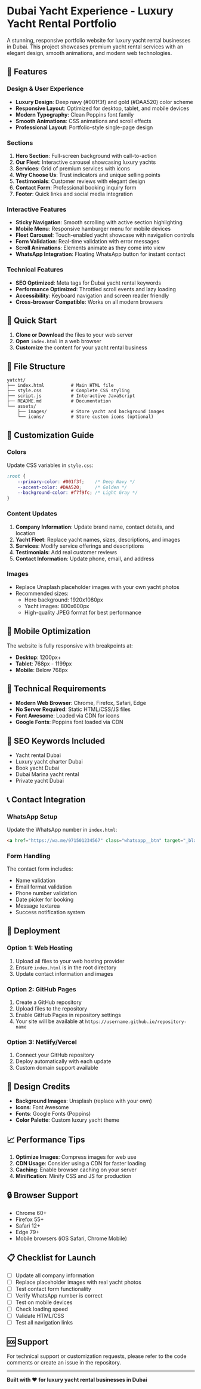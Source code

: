 # Dubai Yacht Experience - Luxury Yacht Rental Portfolio

A stunning, responsive portfolio website for luxury yacht rental businesses in Dubai. This project showcases premium yacht rental services with an elegant design, smooth animations, and modern web technologies.

## 🌟 Features

### Design & User Experience
- **Luxury Design**: Deep navy (#001f3f) and gold (#DAA520) color scheme
- **Responsive Layout**: Optimized for desktop, tablet, and mobile devices
- **Modern Typography**: Clean Poppins font family
- **Smooth Animations**: CSS animations and scroll effects
- **Professional Layout**: Portfolio-style single-page design

### Sections
1. **Hero Section**: Full-screen background with call-to-action
2. **Our Fleet**: Interactive carousel showcasing luxury yachts
3. **Services**: Grid of premium services with icons
4. **Why Choose Us**: Trust indicators and unique selling points
5. **Testimonials**: Customer reviews with elegant design
6. **Contact Form**: Professional booking inquiry form
7. **Footer**: Quick links and social media integration

### Interactive Features
- **Sticky Navigation**: Smooth scrolling with active section highlighting
- **Mobile Menu**: Responsive hamburger menu for mobile devices
- **Fleet Carousel**: Touch-enabled yacht showcase with navigation controls
- **Form Validation**: Real-time validation with error messages
- **Scroll Animations**: Elements animate as they come into view
- **WhatsApp Integration**: Floating WhatsApp button for instant contact

### Technical Features
- **SEO Optimized**: Meta tags for Dubai yacht rental keywords
- **Performance Optimized**: Throttled scroll events and lazy loading
- **Accessibility**: Keyboard navigation and screen reader friendly
- **Cross-browser Compatible**: Works on all modern browsers

## 🚀 Quick Start

1. **Clone or Download** the files to your web server
2. **Open** `index.html` in a web browser
3. **Customize** the content for your yacht rental business

## 📁 File Structure

```
yatcht/
├── index.html          # Main HTML file
├── style.css           # Complete CSS styling
├── script.js           # Interactive JavaScript
├── README.md           # Documentation
└── assets/
    ├── images/         # Store yacht and background images
    └── icons/          # Store custom icons (optional)
```

## 🎨 Customization Guide

### Colors
Update CSS variables in `style.css`:
```css
:root {
    --primary-color: #001f3f;    /* Deep Navy */
    --accent-color: #DAA520;     /* Golden */
    --background-color: #f7f9fc; /* Light Gray */
}
```

### Content Updates
1. **Company Information**: Update brand name, contact details, and location
2. **Yacht Fleet**: Replace yacht names, sizes, descriptions, and images
3. **Services**: Modify service offerings and descriptions
4. **Testimonials**: Add real customer reviews
5. **Contact Information**: Update phone, email, and address

### Images
- Replace Unsplash placeholder images with your own yacht photos
- Recommended sizes:
  - Hero background: 1920x1080px
  - Yacht images: 800x600px
  - High-quality JPEG format for best performance

## 📱 Mobile Optimization

The website is fully responsive with breakpoints at:
- **Desktop**: 1200px+
- **Tablet**: 768px - 1199px
- **Mobile**: Below 768px

## 🔧 Technical Requirements

- **Modern Web Browser**: Chrome, Firefox, Safari, Edge
- **No Server Required**: Static HTML/CSS/JS files
- **Font Awesome**: Loaded via CDN for icons
- **Google Fonts**: Poppins font loaded via CDN

## 🎯 SEO Keywords Included

- Yacht rental Dubai
- Luxury yacht charter Dubai
- Book yacht Dubai
- Dubai Marina yacht rental
- Private yacht Dubai

## 📞 Contact Integration

### WhatsApp Setup
Update the WhatsApp number in `index.html`:
```html
<a href="https://wa.me/971501234567" class="whatsapp__btn" target="_blank">
```

### Form Handling
The contact form includes:
- Name validation
- Email format validation
- Phone number validation
- Date picker for booking
- Message textarea
- Success notification system

## 🚀 Deployment

### Option 1: Web Hosting
1. Upload all files to your web hosting provider
2. Ensure `index.html` is in the root directory
3. Update contact information and images

### Option 2: GitHub Pages
1. Create a GitHub repository
2. Upload files to the repository
3. Enable GitHub Pages in repository settings
4. Your site will be available at `https://username.github.io/repository-name`

### Option 3: Netlify/Vercel
1. Connect your GitHub repository
2. Deploy automatically with each update
3. Custom domain support available

## 🎨 Design Credits

- **Background Images**: Unsplash (replace with your own)
- **Icons**: Font Awesome
- **Fonts**: Google Fonts (Poppins)
- **Color Palette**: Custom luxury yacht theme

## 📈 Performance Tips

1. **Optimize Images**: Compress images for web use
2. **CDN Usage**: Consider using a CDN for faster loading
3. **Caching**: Enable browser caching on your server
4. **Minification**: Minify CSS and JS for production

## 🔒 Browser Support

- Chrome 60+
- Firefox 55+
- Safari 12+
- Edge 79+
- Mobile browsers (iOS Safari, Chrome Mobile)

## 📋 Checklist for Launch

- [ ] Update all company information
- [ ] Replace placeholder images with real yacht photos
- [ ] Test contact form functionality
- [ ] Verify WhatsApp number is correct
- [ ] Test on mobile devices
- [ ] Check loading speed
- [ ] Validate HTML/CSS
- [ ] Test all navigation links

## 🆘 Support

For technical support or customization requests, please refer to the code comments or create an issue in the repository.

---

**Built with ❤️ for luxury yacht rental businesses in Dubai** 